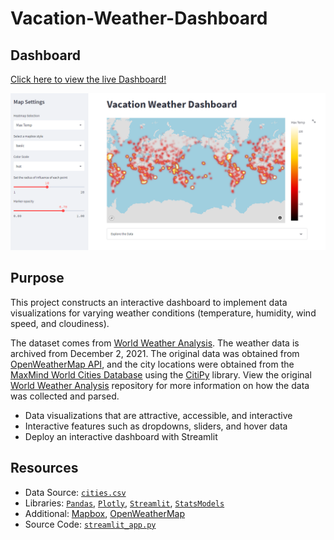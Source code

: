 # Vacation-Weather-Dashboard

## Dashboard

[Click here to view the live Dashboard!](https://weather.streamlitapp.com)

[![dashboard.png](dashboard.png)](https://weather.streamlitapp.com/)

## Purpose

This project constructs an interactive dashboard to implement data visualizations for varying weather conditions (temperature, humidity, wind speed, and cloudiness).

The dataset comes from [World Weather Analysis](https://github.com/matin-n/World-Weather-Analysis). The weather data is archived from December 2, 2021. The original data was obtained from [OpenWeatherMap API](https://openweathermap.org/api), and the city locations were obtained from the [MaxMind World Cities Database](http://www.maxmind.com/en/free-world-cities-database) using the [CitiPy](https://github.com/wingchen/citipy) library. View the original [World Weather Analysis](https://github.com/matin-n/World-Weather-Analysis) repository for more information on how the data was collected and parsed.

- Data visualizations that are attractive, accessible, and interactive
- Interactive features such as dropdowns, sliders, and hover data
- Deploy an interactive dashboard with Streamlit

## Resources

- Data Source: [`cities.csv`](cities.csv)
- Libraries: [`Pandas`](https://pandas.pydata.org/), [`Plotly`](https://plotly.com/graphing-libraries/), [`Streamlit`](https://streamlit.io/), [`StatsModels`](https://www.statsmodels.org/stable/index.html)
- Additional: [Mapbox](https://www.mapbox.com/), [OpenWeatherMap](https://openweathermap.org/api)
- Source Code: [`streamlit_app.py`](streamlit_app.py)
